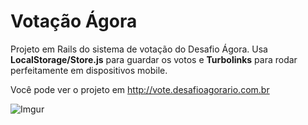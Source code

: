 Votação Ágora
=========

Projeto em Rails do sistema de votação do Desafio Ágora. Usa **LocalStorage/Store.js** para guardar os votos e **Turbolinks** para rodar perfeitamente em dispositivos mobile.

Você pode ver o projeto em http://vote.desafioagorario.com.br


![Imgur](http://i.imgur.com/xXTEK7u.png)
